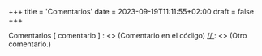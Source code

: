 +++
title = 'Comentarios'
date = 2023-09-19T11:11:55+02:00
draft = false
+++

Comentarios
[ comentario ] : <> (Comentario en el código)
[ // ] : <> (Otro comentario.)

[comment]: <> (Comentario en el código)

[//]: <> (Otro comentario.)